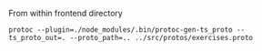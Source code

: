 From within frontend directory

`protoc --plugin=./node_modules/.bin/protoc-gen-ts_proto --ts_proto_out=. --proto_path=.. ../src/protos/exercises.proto`
